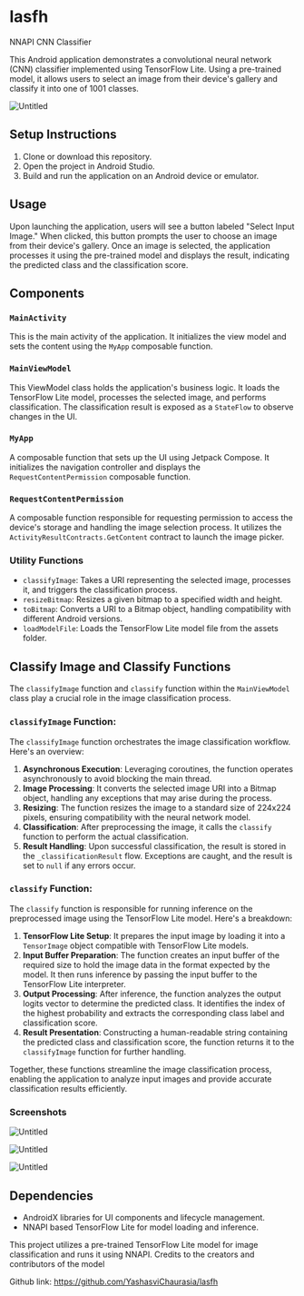 # lasfh

NNAPI CNN Classifier

This Android application demonstrates a convolutional neural network (CNN) classifier implemented using TensorFlow Lite. Using a pre-trained model, it allows users to select an image from their device's gallery and classify it into one of 1001 classes.

![Untitled](lasfh%207a86e207853a4b61928f2f02d16e094c/Untitled.png)

## Setup Instructions

1. Clone or download this repository.
2. Open the project in Android Studio.
3. Build and run the application on an Android device or emulator.

## Usage

Upon launching the application, users will see a button labeled "Select Input Image." When clicked, this button prompts the user to choose an image from their device's gallery. Once an image is selected, the application processes it using the pre-trained model and displays the result, indicating the predicted class and the classification score.

## Components

### `MainActivity`

This is the main activity of the application. It initializes the view model and sets the content using the `MyApp` composable function.

### `MainViewModel`

This ViewModel class holds the application's business logic. It loads the TensorFlow Lite model, processes the selected image, and performs classification. The classification result is exposed as a `StateFlow` to observe changes in the UI.

### `MyApp`

A composable function that sets up the UI using Jetpack Compose. It initializes the navigation controller and displays the `RequestContentPermission` composable function.

### `RequestContentPermission`

A composable function responsible for requesting permission to access the device's storage and handling the image selection process. It utilizes the `ActivityResultContracts.GetContent` contract to launch the image picker.

### Utility Functions

- `classifyImage`: Takes a URI representing the selected image, processes it, and triggers the classification process.
- `resizeBitmap`: Resizes a given bitmap to a specified width and height.
- `toBitmap`: Converts a URI to a Bitmap object, handling compatibility with different Android versions.
- `loadModelFile`: Loads the TensorFlow Lite model file from the assets folder.

## Classify Image and Classify Functions

The `classifyImage` function and `classify` function within the `MainViewModel` class play a crucial role in the image classification process.

### `classifyImage` Function:

The `classifyImage` function orchestrates the image classification workflow. Here's an overview:

1. **Asynchronous Execution**: Leveraging coroutines, the function operates asynchronously to avoid blocking the main thread.
2. **Image Processing**: It converts the selected image URI into a Bitmap object, handling any exceptions that may arise during the process.
3. **Resizing**: The function resizes the image to a standard size of 224x224 pixels, ensuring compatibility with the neural network model.
4. **Classification**: After preprocessing the image, it calls the `classify` function to perform the actual classification.
5. **Result Handling**: Upon successful classification, the result is stored in the `_classificationResult` flow. Exceptions are caught, and the result is set to `null` if any errors occur.

### `classify` Function:

The `classify` function is responsible for running inference on the preprocessed image using the TensorFlow Lite model. Here's a breakdown:

1. **TensorFlow Lite Setup**: It prepares the input image by loading it into a `TensorImage` object compatible with TensorFlow Lite models.
2. **Input Buffer Preparation**: The function creates an input buffer of the required size to hold the image data in the format expected by the model. It then runs inference by passing the input buffer to the TensorFlow Lite interpreter.
3. **Output Processing**: After inference, the function analyzes the output logits vector to determine the predicted class. It identifies the index of the highest probability and extracts the corresponding class label and classification score.
4. **Result Presentation**: Constructing a human-readable string containing the predicted class and classification score, the function returns it to the `classifyImage` function for further handling.

Together, these functions streamline the image classification process, enabling the application to analyze input images and provide accurate classification results efficiently.

### Screenshots

![Untitled](lasfh%207a86e207853a4b61928f2f02d16e094c/Untitled%201.png)

![Untitled](lasfh%207a86e207853a4b61928f2f02d16e094c/Untitled%202.png)

![Untitled](lasfh%207a86e207853a4b61928f2f02d16e094c/Untitled%203.png)

## Dependencies

- AndroidX libraries for UI components and lifecycle management.
- NNAPI based TensorFlow Lite for model loading and inference.

This project utilizes a pre-trained TensorFlow Lite model for image classification and runs it using NNAPI. Credits to the creators and contributors of the model

Github link: https://github.com/YashasviChaurasia/lasfh